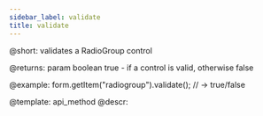 ```yaml
---
sidebar_label: validate
title: validate
---          
```


@short: validates a RadioGroup control
 
@returns:
param   boolean     true - if a control is valid, otherwise false

@example:
form.getItem("radiogroup").validate();
// -> true/false


@template: api_method
@descr:



